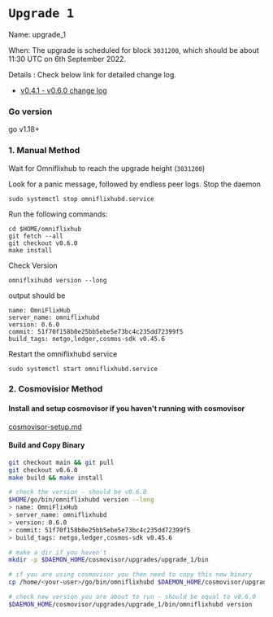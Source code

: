# `Upgrade 1`

Name: upgrade_1

When: The upgrade is scheduled for block `3031200`, which should be about 11:30 UTC on 6th September 2022.

Details : Check below link for detailed change log.
 - [v0.4.1 - v0.6.0 change log](https://github.com/OmniFlix/omniflixhub/compare/v0.4.1...v0.6.0)

### Go version

go v1.18+

### 1. Manual Method
Wait for Omniflixhub to reach the upgrade height (`3031200`)

Look for a panic message, followed by endless peer logs. Stop the daemon
```
sudo systemctl stop omniflixhubd.service
```

Run the following commands:

```
cd $HOME/omniflixhub
git fetch --all
git checkout v0.6.0
make install
```
Check Version
```
omniflxihubd version --long
```
output should be
```
name: OmniFlixHub
server_name: omniflixhubd
version: 0.6.0
commit: 51f70f158b0e25bb5ebe5e73bc4c235dd72399f5
build_tags: netgo,ledger,cosmos-sdk v0.45.6
```
Restart the omniflixhubd service

```
sudo systemctl start omniflixhubd.service
```

### 2. Cosmovisior Method
#### Install and setup cosmovisor if you haven't running with cosmovisor

  [cosmovisor-setup.md](https://github.com/OmniFlix/docs/blob/main/guides/mainnet/omniflixhub-1/cosmovisor-setup.md)
   

#### Build and Copy Binary

```bash
git checkout main && git pull
git checkout v0.6.0
make build && make install

# check the version - should be v0.6.0
$HOME/go/bin/omniflixhubd version --long
> name: OmniFlixHub
> server_name: omniflixhubd
> version: 0.6.0
> commit: 51f70f158b0e25bb5ebe5e73bc4c235dd72399f5
> build_tags: netgo,ledger,cosmos-sdk v0.45.6

# make a dir if you haven't
mkdir -p $DAEMON_HOME/cosmovisor/upgrades/upgrade_1/bin

# if you are using cosmovisor you then need to copy this new binary
cp /home/<your-user>/go/bin/omniflixhubd $DAEMON_HOME/cosmovisor/upgrades/upgrade_1/bin

# check new version you are about to run - should be equal to v0.6.0
$DAEMON_HOME/cosmovisor/upgrades/upgrade_1/bin/omniflixhubd version

```
